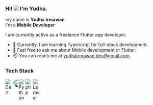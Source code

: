 ### Hi! <img src="https://raw.githubusercontent.com/MartinHeinz/MartinHeinz/master/wave.gif" height="30px"> I'm Yudha.
my name is **Yudha Irmawan**.\
I'm a **Mobile Developer**

I am currently active as a freelance Flutter app developer.

- 🌱 Currently, I am learning Typescript for full-stack development.
- 💬 Feel free to ask me about Mobile development or Flutter.
- 📫 You can reach me at yudhairmawan.dev@gmail.com.

### Tech Stack
 <a href="#"><img align="left" alt="Dart" title="Dart" width="21px" src="https://upload.wikimedia.org/wikipedia/commons/7/7e/Dart-logo.png" /></a>
 <a href="#"><img align="left" alt="Flutter" title="Flutter" width="21px" src="https://raw.githubusercontent.com/dnfield/flutter_svg/7d374d7107561cbd906d7c0ca26fef02cc01e7c8/example/assets/flutter_logo.svg?sanitize=true" /></a> 
 <a href="#"><img align="left" alt="Python" title="Python" width="21px" src="https://upload.wikimedia.org/wikipedia/commons/4/4c/Typescript_logo_2020.svg" /></a>
 <a href="#"><img align="left" alt="php" title="php" width="23px" src="https://www.svgrepo.com/show/452088/php.svg" /></a>
 <a href="#"><img align="left" alt="Laravel" title="Laravel" width="21px" src="https://www.svgrepo.com/show/349432/laravel.svg" /></a>
<br>
  
